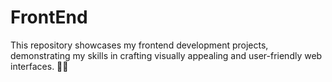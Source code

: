 # FrontEnd
This repository showcases my frontend development projects, demonstrating my skills in crafting visually appealing and user-friendly web interfaces. 🎨✨
